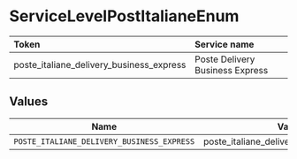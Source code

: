 # ServiceLevelPostItalianeEnum

|Token | Service name|
|:---|:---|
| poste_italiane_delivery_business_express | Poste Delivery Business Express|



## Values

| Name                                       | Value                                      |
| ------------------------------------------ | ------------------------------------------ |
| `POSTE_ITALIANE_DELIVERY_BUSINESS_EXPRESS` | poste_italiane_delivery_business_express   |